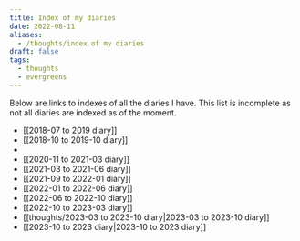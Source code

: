```yaml
---
title: Index of my diaries
date: 2022-08-11
aliases:
  - /thoughts/index of my diaries
draft: false
tags:
  - thoughts
  - evergreens
---
```

Below are links to indexes of all the diaries I have. This list is incomplete as not all diaries are indexed as of the moment.

- [[2018-07 to 2019 diary]]
- [[2018-10 to 2019-10 diary]]
- 
- [[2020-11 to 2021-03 diary]]
- [[2021-03 to 2021-06 diary]]
- [[2021-09 to 2022-01 diary]]
- [[2022-01 to 2022-06 diary]]
- [[2022-06 to 2022-10 diary]]
- [[2022-10 to 2023-03 diary]]
- [[thoughts/2023-03 to 2023-10 diary|2023-03 to 2023-10 diary]]
- [[2023-10 to 2023 diary|2023-10 to 2023 diary]]